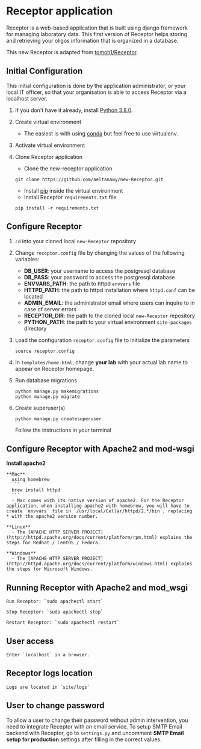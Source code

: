 Receptor application
====================
Receptor is a web-based application that is built using django framework for managing laboratory data. This first version of Receptor helps storing and retrieving your oligos information that is organized in a database.

This new Receptor is adapted from [tomoh1/Receptor](https://github.com/tomoh1/Receptor).


Initial Configuration
---------------------
This initial configuration is done by the application administrator, or your local IT officer, so that your organisation is able to access Receptor via a localhost server.

1. If you don't have it already, install [Python 3.8.0](https://www.python.org/downloads/).

2. Create virtual environment
   - The easiest is with using [conda](https://uoa-eresearch.github.io/eresearch-cookbook/recipe/2014/11/20/conda/) but feel free to use virtualenv.


3. Activate virtual environment

4. Clone Receptor application
     - Clone the new-receptor application
    ```
    git clone https://github.com/aeltanawy/new-Receptor.git
    ```
    - Install [pip](https://pip.pypa.io/en/stable/installing/) inside the virtual environment
    - Install Receptor `requirements.txt` file
    ```
    pip install -r requirements.txt
    ```

Configure Receptor
------------------
1. `cd` into your cloned local `new-Receptor` repository

2. Change `receptor.config` file by changing the values of the following variables:
    - **DB_USER**: your username to access the postgresql database
    - **DB_PASS**: your password to access the postgresql database
    - **ENVVARS_PATH**: the path to httpd `envvars` file
    - **HTTPD_PATH**: the path to httpd installation where `httpd.conf` can be located
    - **ADMIN_EMAIL**: the administrator email where users can inquire to in case of server errors
    - **RECEPTOR_DIR**: the path to the cloned local `new-Receptor` repository
    - **PYTHON_PATH**: the path to your virtual environment `site-packages` directory


3. Load the configuration `receptor.config` file to initialize the parameters
    ```
    source receptor.config
    ```

4. In `templates/home.html`, change **your lab** with your actual lab name to appear on Receptor homepage.


5. Run database migrations
    ```
    python manage.py makemigrations
    python manage.py migrate
    ```

6. Create superuser(s)
    ```
    python manage.py createsuperuser
    ```
    Follow the instructions in your terminal


Configure Receptor with Apache2 and mod-wsgi
--------------------------------------------
**Install apache2**

    **Mac**
      using homebrew
      ```
      brew install httpd
      ```
      - Mac comes with its native version of apache2. For the Receptor application, when installing apache2 with homebrew, you will have to create `envvars` file in `/usr/local/Cellar/httpd/2.*/bin`, replacing * with the apache2 version number.

    **Linux**
      - The [APACHE HTTP SERVER PROJECT](http://httpd.apache.org/docs/current/platform/rpm.html) explains the steps for Redhat / CentOS / Fedora.

    **Windows**
      - The [APACHE HTTP SERVER PROJECT](http://httpd.apache.org/docs/current/platform/windows.html) explains the steps for Microsoft Windows.


Running Receptor with Apache2 and mod_wsgi
------------------------------------------
    Run Receptor: `sudo apachectl start`

    Stop Receptor: `sudo apachectl stop`

    Restart Receptor: `sudo apachectl restart`


User access
-----------
    Enter `localhost` in a browser.


Receptor logs location
-------------------
    Logs are located in `site/logs`


User to change password
-----------------------
To allow a user to change their password without admin intervention, you need to integrate Receptor with an email service. To setup SMTP Email backend with Receptor, go to `settings.py` and uncomment **SMTP Email setup for production** settings after filling in the correct values.
